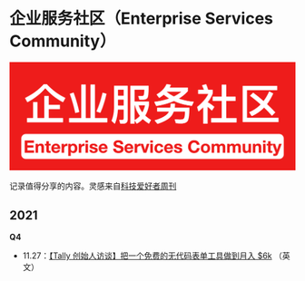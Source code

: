 # 企业服务社区（Enterprise Services Community）
![Logo](./assets/logo.png)

记录值得分享的内容。灵感来自[科技爱好者周刊](https://github.com/ruanyf/weekly)

## 2021
**Q4**

- 11.27：[【Tally 创始人访谈】把一个免费的无代码表单工具做到月入 $6k](https://www.failory.com/interview/tally) （英文）
